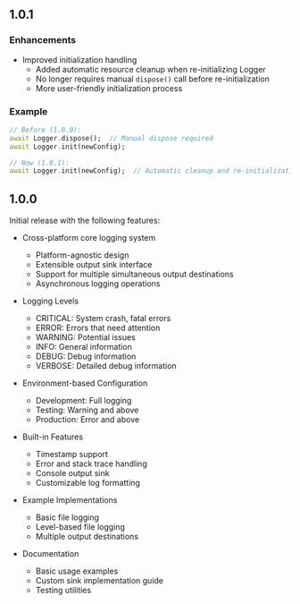 ## 1.0.1

### Enhancements
- Improved initialization handling
  - Added automatic resource cleanup when re-initializing Logger
  - No longer requires manual `dispose()` call before re-initialization
  - More user-friendly initialization process

### Example
```dart
// Before (1.0.0):
await Logger.dispose();  // Manual dispose required
await Logger.init(newConfig);

// Now (1.0.1):
await Logger.init(newConfig);  // Automatic cleanup and re-initialization
```

## 1.0.0

Initial release with the following features:
- Cross-platform core logging system
  - Platform-agnostic design
  - Extensible output sink interface
  - Support for multiple simultaneous output destinations
  - Asynchronous logging operations

- Logging Levels
  - CRITICAL: System crash, fatal errors
  - ERROR: Errors that need attention
  - WARNING: Potential issues
  - INFO: General information
  - DEBUG: Debug information
  - VERBOSE: Detailed debug information

- Environment-based Configuration
  - Development: Full logging
  - Testing: Warning and above
  - Production: Error and above

- Built-in Features
  - Timestamp support
  - Error and stack trace handling
  - Console output sink
  - Customizable log formatting

- Example Implementations
  - Basic file logging
  - Level-based file logging
  - Multiple output destinations

- Documentation
  - Basic usage examples
  - Custom sink implementation guide
  - Testing utilities
